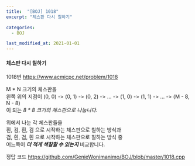 ```yaml
---
title:  "[BOJ] 1018"
excerpt: "체스판 다시 칠하기"

categories:
  - BOJ

last_modified_at: 2021-01-01
---
```


#### 체스판 다시 칠하기

1018번 <https://www.acmicpc.net/problem/1018>

M * N 크기의 체스판을  
왼쪽 위의 지점이 (0, 0) -> (0, 1) -> (0, 2) -> ... -> (1, 0) -> (1, 1) -> ... -> (M - 8, N - 8)  
이 되는 *8 * 8 크기의 체스판으로 나눕니다.*

위에서 나눈 각 체스판들을  
흰, 검, 흰, 검 으로 시작하는 체스판으로 칠하는 방식과  
검, 흰, 검, 흰 으로 시작하는 체스판으로 칠하는 방식 중  
어느쪽이 ***더 적게 색칠할 수 있는지*** 비교합니다.

정답 코드 <https://github.com/GenieWonimanimo/BOJ/blob/master/1018.cpp>